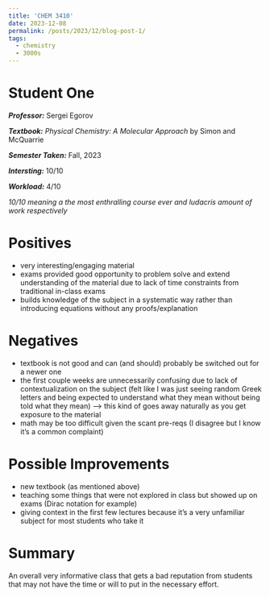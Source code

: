 ```yaml
---
title: 'CHEM 3410'
date: 2023-12-08
permalink: /posts/2023/12/blog-post-1/
tags:
  - chemistry
  - 3000s
---
```

# Student One

***Professor:*** Sergei Egorov

***Textbook:*** *Physical Chemistry: A Molecular Approach* by Simon and McQuarrie

***Semester Taken:*** Fall, 2023

***Intersting:*** 10/10 

***Workload:*** 4/10 

*10/10 meaning a the most enthralling course ever and ludacris amount of work respectively*

Positives
======
- very interesting/engaging material
- exams provided good opportunity to problem solve and extend understanding of the material due to lack of time constraints from traditional in-class exams
- builds knowledge of the subject in a systematic way rather than introducing equations without any proofs/explanation

Negatives
======
- textbook is not good and can (and should) probably be switched out for a newer one
- the first couple weeks are unnecessarily confusing due to lack of contextualization on the subject (felt like I was just seeing random Greek letters and being expected to understand what they mean without being told what they mean) —> this kind of goes away naturally as you get exposure to the material
- math may be too difficult given the scant pre-reqs (I disagree but I know it’s a common complaint)

Possible Improvements
======

- new textbook (as mentioned above)
- teaching some things that were not explored in class but showed up on exams (Dirac notation for example)
- giving context in the first few lectures because it’s a very unfamiliar subject for most students who take it

Summary
======
An overall very informative class that gets a bad reputation from students that may not have the time or will to put in the necessary effort.

